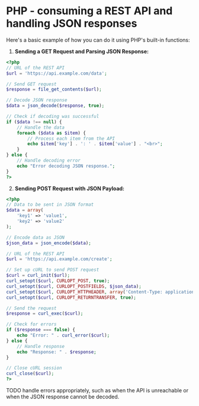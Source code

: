 # PHP - consuming a REST API and handling JSON responses

Here's a basic example of how you can do it using PHP's built-in functions:

1. **Sending a GET Request and Parsing JSON Response:**

```php
<?php
// URL of the REST API
$url = 'https://api.example.com/data';

// Send GET request
$response = file_get_contents($url);

// Decode JSON response
$data = json_decode($response, true);

// Check if decoding was successful
if ($data !== null) {
    // Handle the data
    foreach ($data as $item) {
        // Process each item from the API
        echo $item['key'] . ': ' . $item['value'] . "<br>";
    }
} else {
    // Handle decoding error
    echo "Error decoding JSON response.";
}
?>
```

2. **Sending POST Request with JSON Payload:**

```php
<?php
// Data to be sent in JSON format
$data = array(
    'key1' => 'value1',
    'key2' => 'value2'
);

// Encode data as JSON
$json_data = json_encode($data);

// URL of the REST API
$url = 'https://api.example.com/create';

// Set up cURL to send POST request
$curl = curl_init($url);
curl_setopt($curl, CURLOPT_POST, true);
curl_setopt($curl, CURLOPT_POSTFIELDS, $json_data);
curl_setopt($curl, CURLOPT_HTTPHEADER, array('Content-Type: application/json'));
curl_setopt($curl, CURLOPT_RETURNTRANSFER, true);

// Send the request
$response = curl_exec($curl);

// Check for errors
if ($response === false) {
    echo "Error: " . curl_error($curl);
} else {
    // Handle response
    echo "Response: " . $response;
}

// Close cURL session
curl_close($curl);
?>
```

TODO handle errors appropriately, such as when the API is unreachable or when the JSON response cannot be decoded.
